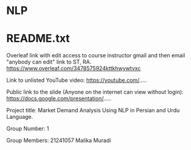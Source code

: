 # NLP
# README.txt
Overleaf link with edit access to course instructor gmail and then email "anybody can edit" link to ST, RA.
https://www.overleaf.com/3478575924kttkhwywtvxc

Link to unlisted YouTube video:
https://youtube.com/.....

Public link to the slide (Anyone on the internet can view without login):
https://docs.google.com/presentation/.....

Project title:
Market Demand Analysis Using NLP in Persian and Urdu Language.

Group Number:
1

Group Members:
21241057 Malika Muradi
